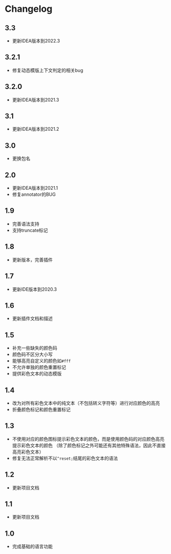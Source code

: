 # Changelog

## 3.3

* 更新IDEA版本到2022.3

## 3.2.1

* 修复动态模版上下文判定的相关bug

## 3.2.0

* 更新IDEA版本到2021.3

## 3.1

* 更新IDEA版本到2021.2

## 3.0

* 更换包名

## 2.0

* 更新IDEA版本到2021.1
* 修复annotator的BUG

## 1.9

* 完善语法支持
* 支持truncate标记

## 1.8

* 更新版本，完善插件

## 1.7

* 更新IDE版本到2020.3

## 1.6

* 更新插件文档和描述

## 1.5

* 补充一些缺失的颜色码
* 颜色码不区分大小写
* 能够高亮自定义的颜色如`#fff`
* 不允许单独的颜色重置标记
* 提供彩色文本的动态模版

## 1.4

* 改为对所有彩色文本中的纯文本（不包括转义字符等）进行对应颜色的高亮
* 折叠颜色标记和颜色重置标记

## 1.3

* 不使用对应的颜色图标提示彩色文本的颜色，而是使用颜色码的对应颜色高亮提示彩色文本的颜色
  （除了颜色标记之外可能还有其他特殊语法，因此不直接高亮彩色文本）
* 修复无法正常解析不以`^reset;`结尾的彩色文本的语法

## 1.2

* 更新项目文档

## 1.1

* 更新项目文档

## 1.0

* 完成基础的语言功能
